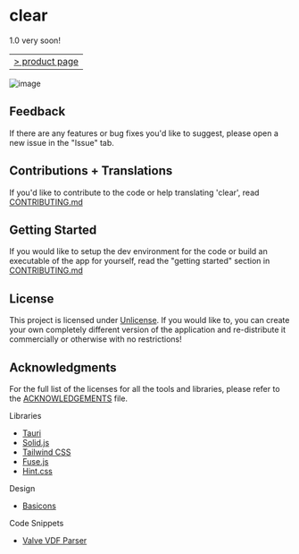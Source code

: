 # clear

1.0 very soon!

<table>
<tbody>
<tr>
<td><a href="https://clear.adithya.zip/" target="_blank">> product page</a></td></tr>
</tbody>
</table>

![image](https://github.com/adithyasource/clear/assets/140549783/e61fc082-c493-4ce3-820b-0d07d4d1c78e)

## Feedback

If there are any features or bug fixes you'd like to suggest, please open a new issue in the "Issue" tab.

## Contributions + Translations

If you'd like to contribute to the code or help translating 'clear', read [CONTRIBUTING.md](https://github.com/adithyasource/clear/blob/main/CONTRIBUTING.md)

## Getting Started

If you would like to setup the dev environment for the code or build an executable of the app for yourself, read the "getting started" section in [CONTRIBUTING.md](https://github.com/adithyasource/clear/blob/main/CONTRIBUTING.md)

## License

This project is licensed under [Unlicense](https://unlicense.org).
If you would like to, you can create your own completely different version of the application and re-distribute it commercially or otherwise with no restrictions!

## Acknowledgments

For the full list of the licenses for all the tools and libraries, please refer to the [ACKNOWLEDGEMENTS](https://github.com/adithyasource/clear/blob/main/ACKNOWLEDGEMENTS) file.

Libraries

- [Tauri](https://tauri.app)
- [Solid.js](https://www.solidjs.com)
- [Tailwind CSS](https://tailwindcss.com)
- [Fuse.js](https://www.fusejs.io)
- [Hint.css](https://kushagra.dev/lab/hint/)

Design

- [Basicons](https://basicons.xyz)

Code Snippets

- [Valve VDF Parser](https://github.com/node-steam/vdf)
